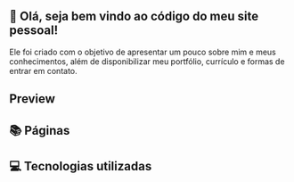 
## 👋 Olá, seja bem vindo ao código do meu site pessoal!

Ele foi criado com o objetivo de apresentar um pouco sobre mim e meus conhecimentos, além de disponibilizar meu portfólio, currículo e formas de entrar em contato. 

## Preview

## 📚 Páginas 

## 💻 Tecnologias utilizadas
